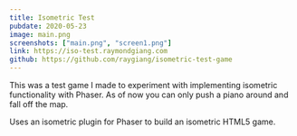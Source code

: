 ```yaml
---
title: Isometric Test
pubdate: 2020-05-23
image: main.png
screenshots: ["main.png", "screen1.png"]
link: https://iso-test.raymondgiang.com
github: https://github.com/raygiang/isometric-test-game
---
```


This was a test game I made to experiment with implementing isometric functionality with Phaser. As of now you can only push a piano around and fall off the map.

Uses an isometric plugin for Phaser to build an isometric HTML5 game.
